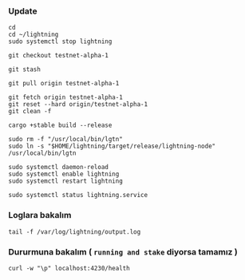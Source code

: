 
### Update
```
cd
cd ~/lightning
sudo systemctl stop lightning
```
```
git checkout testnet-alpha-1
```
```
git stash 
```
```
git pull origin testnet-alpha-1
```
```
git fetch origin testnet-alpha-1
git reset --hard origin/testnet-alpha-1
git clean -f
```
```
cargo +stable build --release
```
```
sudo rm -f "/usr/local/bin/lgtn"
sudo ln -s "$HOME/lightning/target/release/lightning-node" /usr/local/bin/lgtn
```
```
sudo systemctl daemon-reload
sudo systemctl enable lightning
sudo systemctl restart lightning
```
```
sudo systemctl status lightning.service
```
### Loglara bakalım
```
tail -f /var/log/lightning/output.log
```
### Dururmuna bakalım ( `running and stake` diyorsa tamamız )
```
curl -w "\p" localhost:4230/health
```









